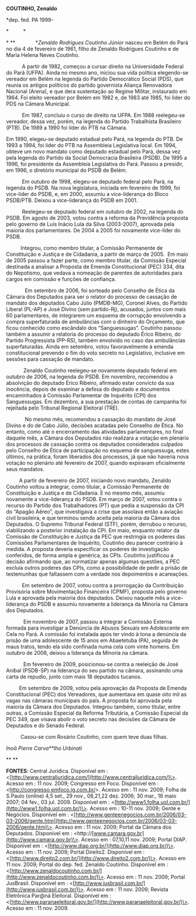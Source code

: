 **COUTINHO, Zenaldo**

\*dep. fed. PA 1999-

*          *

* **              **Zenaldo Rodrigues Coutinho Júnior* nasceu em Belém
do Pará no dia 4 de fevereiro de 1961, filho de Zenaldo Rodrigues
Coutinho e de Maria Helena Neves Coutinho.

           A partir de 1982, começou a cursar direito na Universidade
Federal do Pará (UFPA). Ainda no mesmo ano, iniciou sua vida política
elegendo-se vereador em Belém na legenda do Partido Democrático Social
(PDS), que reunia os antigos políticos do partido governista Aliança
Renovadora Nacional (Arena), e que dera sustentação ao Regime Militar,
instaurado em 1964. Foi eleito vereador por Belém em 1982 e, de 1983 até
1985, foi líder do PDS na Câmara Municipal.

           Em 1987, concluiu o curso de direito na UFPA. Em 1988
reelegeu-se vereador, dessa vez, porém, na legenda do Partido
Trabalhista Brasileiro (PTB). De 1989 a 1990 foi líder do PTB na Câmara.

Em 1990, elegeu-se deputado estadual pelo Pará, na legenda do PTB. De
1993 a 1994, foi líder do PTB na Assembleia Legislativa local. Em 1994,
obteve um novo mandato como deputado estadual pelo Pará, dessa vez pela
legenda do Partido da Social Democracia Brasileira (PSDB). De 1995 a
1996, foi presidente da Assembleia Legislativa do Pará. Passou a
presidir, em 1996, o diretório municipal do PSDB de Belém.

           Em outubro de 1998, elegeu-se deputado federal pelo Pará, na
legenda do PSDB. Na nova legislatura, iniciada em fevereiro de 1999, foi
vice-líder do PSDB, e, em 2000, assumiu a vice-liderança do Bloco
PSDB/PTB. Deixou a vice-liderança do PSDB em 2001.

           Reelegeu-se deputado federal em outubro de 2002, na legenda
do PSDB. Em agosto de 2003, votou contra a reforma da Previdência
proposta pelo governo de Luís Inácio Lula da Silva (2003-2007), aprovada
pela maioria dos parlamentares. De 2004 a 2005 foi novamente vice-líder
do PSDB.

          Integrou, como membro titular, a Comissão Permanente de
Constituição e Justiça e de Cidadania, a partir de março de 2005.  Em
maio de 2005 passou a fazer parte, como membro titular, da Comissão
Especial destinada a analisar a Proposta de Emenda Constitucional (PEC)
334, dita do Nepotismo, que vedava a nomeação de parentes de autoridades
para cargos em comissão e funções de confiança.

             Em setembro de 2006, foi sorteado pelo Conselho de Ética da
Câmara dos Deputados para ser o relator do processo de cassação de
mandato dos deputados Cabo Júlio (PMDB-MG), Coronel Alves, do Partido
Liberal (PL-AP) e José Divino (sem partido-Rj), acusados, juntos com
mais 60 parlamentares, de integrarem um esquema de corrupção envolvendo
a compra superfaturada de ambulâncias com o dinheiro do Orçamento, que
ficou conhecido como escândalo dos “Sanguessugas”. Coutinho passou
também a assumir a relatoria do processo do deputado Érico Ribeiro, do
Partido Progressista (PP-RS), também envolvido no caso das ambulâncias
superfaturadas. Ainda em setembro, votou favoravelmente à emenda
constitucional prevendo o fim do voto secreto no Legislativo, inclusive
em sessões para cassação de mandato.

            Zenaldo Coutinho reelegeu-se novamente deputado federal em
outubro de 2006, na legenda do PSDB. Em novembro, recomendou a
absolvição do deputado Érico Ribeiro, afirmado estar convicto da sua
inocência, depois de examinar a defesa do deputado e documentos
encaminhados à Comissão Parlamentar de Inquérito (CPI) dos Sanguessugas.
Em dezembro, a sua prestação de contas de campanha foi rejeitada pelo
Tribunal Regional Eleitoral (TRE).

             No mesmo mês, recomendou a cassação do mandato de José
Divino e do de Cabo Júlio, decisões acatadas pelo Conselho de Ética. No
entanto, como até o encerramento das atividades parlamentares, no final
daquele mês, a Câmara dos Deputados não realizara a votação em plenário
dos processos de cassação contra os deputados considerados culpados pelo
Conselho de Ética de participação no esquema de sanguessuga, estes
últimos, na prática, foram liberados dos processos, já que não haveria
nova votação no plenário até fevereiro de 2007, quando expiravam
oficialmente seus mandatos.

         A partir de fevereiro de 2007, iniciando novo mandato, Zenaldo
Coutinho voltou a integrar, como titular, a Comissão Permanente de
Constituição e Justiça e de Cidadania. E no mesmo mês, assumiu novamente
a vice-liderança do PSDB. Em março de 2007, votou contra o recurso do
Partido dos Trabalhadores (PT) que pedia a suspensão da CPI do “Apagão
Aéreo”, que investigava a crise que assolava então a aviação civil
brasileira, e que terminou sendo aceita pela maioria da Câmara dos
Deputados. O Supremo Tribunal Federal (STF), porém, derrubou o recurso,
viabilizando a posterior instalação da CPI. Em maio, enquanto relator da
Comissão de Constituição e Justiça da PEC que restringia os poderes das
Comissões Parlamentares de Inquérito, Coutinho deu parecer contrário à
medida. A proposta deveria especificar os poderes de investigação
conferidos, de forma ampla e genérica, às CPIs. Coutinho justificou a
decisão afirmando que, ao normatizar apenas algumas questões, a PEC
excluía outros poderes das CPIs, como a possibilidade de pedir a prisão
de testemunhas que faltassem com a verdade nos depoimentos e acareações.

           Em setembro de 2007, votou contra a prorrogação da
Contribuição Provisória sobre Movimentação Financeira (CPMF), proposta
pelo governo Lula e aprovada pela maioria dos deputados. Deixou naquele
mês a vice-liderança do PSDB e assumiu novamente a liderança da Minoria
na Câmara dos Deputados.

            Em novembro de 2007, passou a integrar a Comissão Externa
formada para investigar a Denúncia de Abusos Sexuais em Adolescente em
Cela no Pará. A comissão foi instalada após ter vindo à tona a denúncia
da prisão de uma adolescente de 15 anos em Abaetetuba (PA), seguida de
maus tratos, tendo ela sido confinada numa cela com vinte homens. Em
outubro de 2008, deixou a liderança da Minoria na câmara.

            Em fevereiro de 2009, posicionou-se contra a reeleição de
José Aníbal (PSDB-SP) na liderança do seu partido na câmara, assinando
uma carta de repudio, junto com mais 18 deputados tucanos.

         Em setembro de 2009, votou pela aprovação da Proposta de Emenda
Constitucional (PEC) dos Vereadores, que aumentava em quase oito mil as
vagas nas câmaras municipais do país. A proposta foi aprovada pela
maioria da Câmara dos Deputados. Integrou também, como titular, entre
outras, a Comissão Especial da Reforma Tributária, a Comissão Especial
da PEC 349, que visava abolir o voto secreto nas decisões da Câmara de
Deputados e do Senado Federal.

          Casou-se com Rosário Coutinho, com quem teve duas filhas.

*Inoã Pierre Carva**lho Urbinati*

** **

**FONTES**: Central Jurídica. Disponível em :
\<[http://www.centraljuridica.com/](http://www.centraljuridica.com/)\>.
Acesso em : 11 nov. 2009; Congresso em Foco. Disponível em :
\<[http://congresso
emfoco.ig.com.br/](http://congresso%20emfoco.ig.com.br/)\>. Acesso em :
11 nov. 2009; Folha de S.Paulo (online) 4,5 set., 29 nov., 08,21,22 dez.
2006; 30 mar., 16 maio 2007; 04 fev., 03 jul. 2009. Disponível em :
\<[http://www1.folha.uol.com.br/](http://www1.folha.uol.com.br/)\>.
Acesso em : 10-11 nov. 2009; Gente e Negócios. Disponível em :
\<[http://www.genteenegocios.com.br/2006/03-03-2006/gente.htm](http://www.genteenegocios.com.br/2006/03-03-2006/gente.htm)\>.
Acesso em : 11 nov. 2009; Portal da Câmara dos Deputados. Disponível em
: \<http://[www.camara.gov.br](http://www.camara.gov.br)\>. Acesso em :
07,10,11 nov. 2009; Portal DIAP. Disponível em :
\<[http://www.diap.org.br/](http://www.diap.org.br/)\>. Acesso em : 11
nov. 2009; Portal Direito2. Disponível em :
\<[http://www.direito2.com.br/](http://www.direito2.com.br/)\>. Acesso
em 11 nov. 2009; Portal do dep. fed. Zenaldo Coutinho. Disponível em :
\<[http://www.zenaldocoutinho.com.br/](http://www.zenaldocoutinho.com.br/)\>.
Acesso em : 11 nov. 2009; Portal JusBrasil. Disponível em :
\<[http://www.jusbrasil.com.br/](http://www.jusbrasil.com.br/)\>. Acesso
em : 11 nov. 2009; Revista Eletrônica Par@ná Eleitoral. Disponível em :
\<[http://www.paranaeleitoral.gov.br/](http://www.paranaeleitoral.gov.br/)\>.
Acesso em : 11 nov. 2009.

 
